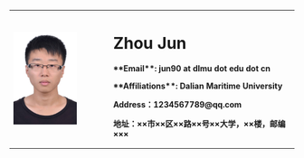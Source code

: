 <table border="0">
  <tr>
    <td width="25%">
      <img src="/photo.jpg" width="100%">      
    </td>
    <td width="10%">
    </td>
    <td width="65%">
      <h1>Zhou Jun</h1>
      <p><b>**Email**: jun90 at dlmu dot edu dot cn</b></p>
      <p><b>**Affiliations**: Dalian Maritime University </b></p>
      <p><b>Address：1234567789@qq.com</b></p>
      <p><b>地址：××市××区××路××号××大学，××楼，邮编×××</b></p>
    </td>

  </tr>
</table>
